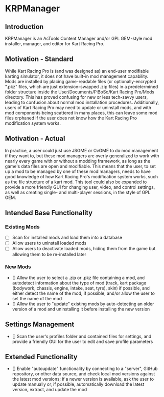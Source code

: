 # KRPManager

## Introduction
KRPManager is an AcTools Content Manager and/or GPL GEM-style mod installer, manager, and editor for Kart Racing Pro.

## Motivation - Standard
While Kart Racing Pro is (and was designed as) an end-user modifiable karting simulator, it does not have built-in mod management capability. 
Mods are installed by placing game-readable files (or optionally-encrypted ".pkz" files, which are just extension-swapped .zip files) in a predetermined folder structure inside the User/Documents/PiBoSo/Kart Racing Pro/Mods directory. This has proved confusing for new or less tech-savvy users, leading to confusion about normal mod installation procedures.
Additionally, users of Kart Racing Pro may need to update or uninstall mods, and with mod components being scattered in many places, this can leave some mod files orphaned if the user does not know how the Kart Racing Pro modification system works.

## Motivation - Actual
In practice, a user could just use JSGME or OvGME to do mod management if they want to, but these mod managers are overly generalized to work with nearly every game with or without a modding framework, as long as the game's data files are open and modifiable. This means that the user, to set up a mod to be managed by one of these mod managers, needs to have good knowledge of how Kart Racing Pro's modification system works, such as the file structure of a kart mod.
This tool could also be expanded to provide a more friendly GUI for changing user, video, and control settings, as well as creating single- and multi-player sessions, in the style of GPL GEM.

## Intended Base Functionality

### Existing Mods
 - [ ] Scan for installed mods and load them into a database
 - [ ] Allow users to uninstall loaded mods
 - [ ] Allow users to deactivate loaded mods, hiding them from the game but allowing them to be re-installed later

### New Mods
 - [] Allow the user to select a .zip or .pkz file containing a mod, and autodetect information about the type of mod (track, kart package (bodywork, chassis, engine, intake, seat, tyre), skin) if possible, and either detect the name of the mod, if possible, and/or allow the user to set the name of the mod
 - [] Allow the user to "update" existing mods by auto-detecting an older version of a mod and uninstalling it before installing the new version

## Settings Management
 - [] Scan the user's profiles folder and contained files for settings, and provide a friendly GUI for the user to edit and save profile parameters

## Extended Functionality

 - [] Enable "autoupdate" functionality by connecting to a "server", GitHub repository, or other data source, and check local mod versions against the latest mod versions; if a newer version is available, ask the user to update manually or, if possible, automatically download the latest version, extract, and update the mod